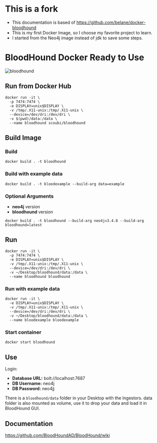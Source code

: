 # This is a fork 
- This documentation is based of https://github.com/belane/docker-bloodhound  
- This is my first Docker Image, so I choose my favorite project to learn.  
- I started from the Neo4j image instead of jdk to save some steps.


# BloodHound Docker Ready to Use
![bloodhound](https://user-images.githubusercontent.com/17031267/48985201-6f587a00-f105-11e8-8355-98e38e08cc5e.png)

## Run from Docker Hub
```
docker run -it \
  -p 7474:7474 \
  -e DISPLAY=unix$DISPLAY \
  -v /tmp/.X11-unix:/tmp/.X11-unix \
  --device=/dev/dri:/dev/dri \
  -v $(pwd)/data:/data \
  --name bloodhound scoubi/bloodhound
```

## Build Image
### Build
`docker build . -t bloodhound`

### Build with example data
`docker build . -t bloodexample --build-arg data=example`
### Optional Arguments
- **neo4j** version
- **bloodhound** version

`docker build . -t bloodhound --build-arg neo4j=3.4.8 --build-arg bloodhound=latest`

## Run
```
docker run -it \
  -p 7474:7474 \
  -e DISPLAY=unix$DISPLAY \
  -v /tmp/.X11-unix:/tmp/.X11-unix \
  --device=/dev/dri:/dev/dri \
  -v ~/Desktop/bloodhound/data:/data \
  --name bloodhound bloodhound
```
### Run with example data
```
docker run -it \
  -e DISPLAY=unix$DISPLAY \
  -v /tmp/.X11-unix:/tmp/.X11-unix \
  --device=/dev/dri:/dev/dri \
  -v ~/Desktop/bloodhound/data:/data \
  --name bloodexample bloodexample
```

### Start container
```
docker start bloodhound
```

## Use
Login:
- **Database URL:** bolt://localhost:7687
- **DB Username:** neo4j
- **DB Password:** neo4jj

There is a `bloodhound/data` folder in your Desktop with the Ingestors.
data folder is also mounted as volume, use it to drop your data and load it in  BloodHound GUI.

## Documentation
https://github.com/BloodHoundAD/BloodHound/wiki
